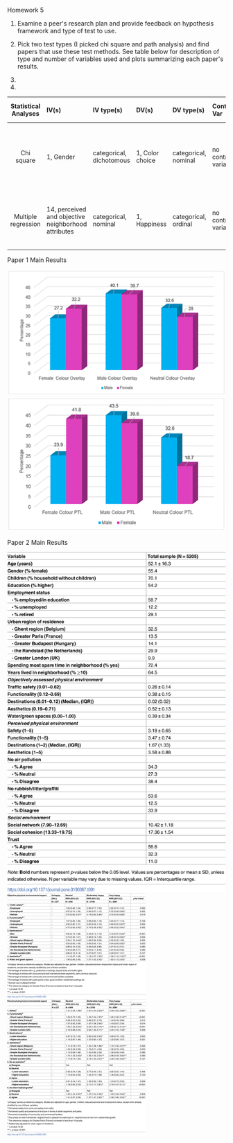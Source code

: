 Homework 5

1. Examine a peer's research plan and provide feedback on hypothesis framework and type of test to use.

2. Pick two test types (I picked chi square and path analysis) and find papers that use
these test methods. See table below for description of type and number of variables used and plots summarizing each paper's results.

3.

4.

| **Statistical Analyses**	|  **IV(s)**  |  **IV type(s)** |  **DV(s)**  |  **DV type(s)**  |  **Control Var** | **Control Var type**  | **Question to be answered** | **_H0_** | **alpha** | **link to paper**|
|:----------:|:----------|:------------|:-------------|:-------------|:------------|:------------- |:------------------|:----:|:-------:|:-------|
Chi square	| 1, Gender | categorical, dichotomous | 1, Color choice | categorical, nominal | no control variables | Does gender affect color choice in treatment of visual stress | Effect of gender <=0 | 0.04 | [Does Gender Influence Colour Choice in the Treatment of Visual Stress? ](https://journals.plos.org/plosone/article?id=10.1371/journal.pone.0163326#pone-0163326-g002) |
  |||||||||
Multiple regression	| 14, perceived and objective neighborhood attributes | categorical, nominal | 1, Happiness | categorical, ordinal | no control variables | Do different neighborhood attributes effect happiness | Attributes on happiness = 0 | 0.05 | [Contextual correlates of happiness in European adults ](https://journals.plos.org/plosone/article?id=10.1371/journal.pone.0190387) |
  |||||||||

Paper 1 Main Results

![main plot](paper1_figure1.png)
![main plot](paper1_figure2.png)

Paper 2 Main Results

![main plot](paper2_figure1.PNG)
![main plot](paper2_figure2.PNG)
![main plot](paper2_figure3.PNG)
